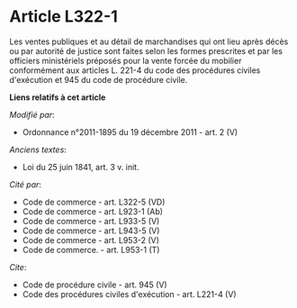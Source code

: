 # Article L322-1

Les ventes publiques et au détail de marchandises qui ont lieu après décès ou par autorité de justice sont faites selon les
formes prescrites et par les officiers ministériels préposés pour la vente forcée du mobilier conformément aux articles L.
221-4 du code des procédures civiles d'exécution et 945 du code de procédure civile.

**Liens relatifs à cet article**

_Modifié par_:

  - Ordonnance n°2011-1895 du 19 décembre 2011 - art. 2 (V)

_Anciens textes_:

  - Loi du 25 juin 1841, art. 3 v. init.

_Cité par_:

  - Code de commerce - art. L322-5 (VD)
  - Code de commerce - art. L923-1 (Ab)
  - Code de commerce - art. L933-5 (V)
  - Code de commerce - art. L943-5 (V)
  - Code de commerce - art. L953-2 (V)
  - Code de commerce. - art. L953-1 (T)

_Cite_:

  - Code de procédure civile - art. 945 (V)
  - Code des procédures civiles d'exécution - art. L221-4 (V)
